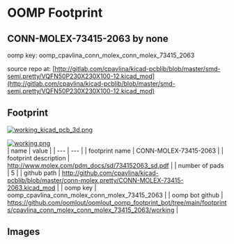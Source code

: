 # OOMP Footprint  
## CONN-MOLEX-73415-2063  by none  
  
oomp key: oomp_cpavlina_conn_molex_conn_molex_73415_2063  
  
source repo at: [http://gitlab.com/cpavlina/kicad-pcblib/blob/master/smd-semi.pretty/VQFN50P230X230X100-12.kicad_mod](http://gitlab.com/cpavlina/kicad-pcblib/blob/master/smd-semi.pretty/VQFN50P230X230X100-12.kicad_mod)  
## Footprint  
  
[![working_kicad_pcb_3d.png](working_kicad_pcb_3d_600.png)](working_kicad_pcb_3d.png)  
  
[![working.png](working_600.png)](working.png)  
| name | value | 
| --- | --- | 
| footprint name | CONN-MOLEX-73415-2063 | 
| footprint description | http://www.molex.com/pdm_docs/sd/734152063_sd.pdf | 
| number of pads | 5 | 
| github path | http://github.com/cpavlina/kicad-pcblib/blob/master/conn-molex.pretty/CONN-MOLEX-73415-2063.kicad_mod | 
| oomp key | oomp_cpavlina_conn_molex_conn_molex_73415_2063 | 
| oomp bot github | https://github.com/oomlout/oomlout_oomp_footprint_bot/tree/main/footprints/cpavlina_conn_molex_conn_molex_73415_2063/working | 
## Images  
